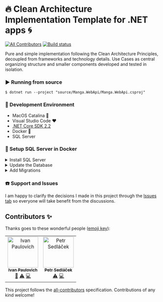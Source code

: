 # :fire: Clean Architecture Implementation Template for .NET apps :cyclone:
[![All Contributors](https://img.shields.io/badge/all_contributors-2-orange.svg?style=flat-square)](#contributors)
[![Build status](https://ci.appveyor.com/api/projects/status/0i6s33kw3y87tkb2?svg=true)](https://ci.appveyor.com/project/ivanpaulovich/clean-architecture-manga)

Pure and simple implementation following the Clean Architecture Principles, decoupled from frameworks and technology details. Use Cases as central organizing structure and smaller components developed and tested in isolation.

### :arrow_forward: Running from source

```
$ dotnet run --project "source/Manga.WebApi/Manga.WebApi.csproj"
```

### :checkered_flag: Development Environment

* MacOS Catalina :apple:
* Visual Studio Code :heart:
* [.NET Core SDK 2.2](https://www.microsoft.com/net/download/dotnet-core/2.2)
* Docker :whale:
* SQL Server

### :floppy_disk: Setup SQL Server in Docker

<details><summary>Install SQL Server</summary>
<p>

To spin up a SQL Server in a docker container using the connection string `Server=localhost;User Id=sa;Password=<YourNewStrong!Passw0rd>;` run the following command:

```sh
$ ./source/scripts/sql-docker-up.sh
```

</p>
</details>

<details><summary>Update the Database</summary>
<p>

Generate tables and seed the database via Entity Framework Tool:

```sh
dotnet ef database update --project source/Manga.Infrastructure --startup-project source/Manga.WebApi
```

</p>
</details>

<details><summary>Add Migrations</summary>
<p>

Run the EF Tool to add a migration to the `Manga.Infrastructure` project.

```sh
$ dotnet ef migrations add "InitialCreate" -o "EntityFrameworkDataAccess/Migrations" --project source/Manga.Infrastructure --startup-project source/Manga.WebApi
```

</p>
</details>

### :telephone: Support and Issues

I am happy to clarify the decisions I made in this project through the [Issues tab](https://github.com/ivanpaulovich/clean-architecture-manga/issues) so everyone will take benefit from the discussions.

## Contributors ✨

Thanks goes to these wonderful people ([emoji key](https://allcontributors.org/docs/en/emoji-key)):

<!-- ALL-CONTRIBUTORS-LIST:START - Do not remove or modify this section -->
<!-- prettier-ignore -->
<table>
  <tr>
    <td align="center"><a href="https://paulovich.net"><img src="https://avatars3.githubusercontent.com/u/7133698?v=4" width="100px;" alt="Ivan Paulovich"/><br /><sub><b>Ivan Paulovich</b></sub></a><br /><a href="#design-ivanpaulovich" title="Design">🎨</a> <a href="https://github.com/ivanpaulovich/clean-architecture-manga/commits?author=ivanpaulovich" title="Tests">⚠️</a> <a href="https://github.com/ivanpaulovich/clean-architecture-manga/commits?author=ivanpaulovich" title="Code">💻</a></td>
    <td align="center"><a href="https://spelos.net/"><img src="https://avatars3.githubusercontent.com/u/21304428?v=4" width="100px;" alt="Petr Sedláček"/><br /><sub><b>Petr Sedláček</b></sub></a><br /><a href="https://github.com/ivanpaulovich/clean-architecture-manga/commits?author=petrspelos" title="Tests">⚠️</a> <a href="https://github.com/ivanpaulovich/clean-architecture-manga/commits?author=petrspelos" title="Code">💻</a></td>
  </tr>
</table>

<!-- ALL-CONTRIBUTORS-LIST:END -->

This project follows the [all-contributors](https://github.com/all-contributors/all-contributors) specification. Contributions of any kind welcome!
